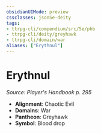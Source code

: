 ```yaml
---
obsidianUIMode: preview
cssclasses: json5e-deity
tags:
- ttrpg-cli/compendium/src/5e/phb
- ttrpg-cli/deity/greyhawk
- ttrpg-cli/domain/war
aliases: ["Erythnul"]
---
```

# Erythnul
*Source: Player's Handbook p. 295* 

- **Alignment**: Chaotic Evil
- **Domains**: War
- **Pantheon**: Greyhawk
- **Symbol**: Blood drop